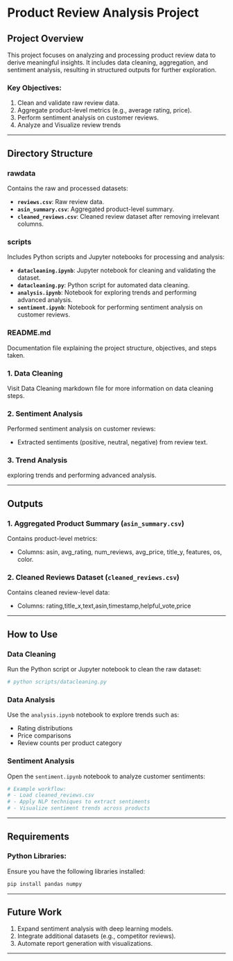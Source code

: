 # Product Review Analysis Project

## Project Overview
This project focuses on analyzing and processing product review data to derive meaningful insights. It includes data cleaning, aggregation, and sentiment analysis, resulting in structured outputs for further exploration.

### Key Objectives:
1. Clean and validate raw review data.
2. Aggregate product-level metrics (e.g., average rating, price).
3. Perform sentiment analysis on customer reviews.
4. Analyze and Visualize review trends

---

## Directory Structure

### **rawdata**
Contains the raw and processed datasets:
- **`reviews.csv`**: Raw review data.
- **`asin_summary.csv`**: Aggregated product-level summary.
- **`cleaned_reviews.csv`**: Cleaned review dataset after removing irrelevant columns.

### **scripts**
Includes Python scripts and Jupyter notebooks for processing and analysis:
- **`datacleaning.ipynb`**: Jupyter notebook for cleaning and validating the dataset.
- **`datacleaning.py`**: Python script for automated data cleaning.
- **`analysis.ipynb`**: Notebook for exploring trends and performing advanced analysis.
- **`sentiment.ipynb`**: Notebook for performing sentiment analysis on customer reviews.

### **README.md**
Documentation file explaining the project structure, objectives, and steps taken.

### 1. Data Cleaning
Visit Data Cleaning markdown file for more information on data cleaning steps.

### 2. Sentiment Analysis
Performed sentiment analysis on customer reviews:
- Extracted sentiments (positive, neutral, negative) from review text.

### 3. Trend Analysis
exploring trends and performing advanced analysis.

---

## Outputs

### 1. Aggregated Product Summary (`asin_summary.csv`)
Contains product-level metrics:
- Columns: asin, avg_rating, num_reviews, avg_price, title_y, features, os, color.

### 2. Cleaned Reviews Dataset (`cleaned_reviews.csv`)
Contains cleaned review-level data:
- Columns: rating,title_x,text,asin,timestamp,helpful_vote,price

---

## How to Use

### **Data Cleaning**
Run the Python script or Jupyter notebook to clean the raw dataset:
```python
# python scripts/datacleaning.py
```

### **Data Analysis**
Use the `analysis.ipynb` notebook to explore trends such as:
- Rating distributions
- Price comparisons
- Review counts per product category

### **Sentiment Analysis**
Open the `sentiment.ipynb` notebook to analyze customer sentiments:
```python
# Example workflow:
# - Load cleaned_reviews.csv
# - Apply NLP techniques to extract sentiments
# - Visualize sentiment trends across products
```

---

## Requirements

### Python Libraries:
Ensure you have the following libraries installed:
```bash
pip install pandas numpy
```

---

## Future Work
1. Expand sentiment analysis with deep learning models.
2. Integrate additional datasets (e.g., competitor reviews).
3. Automate report generation with visualizations.

---